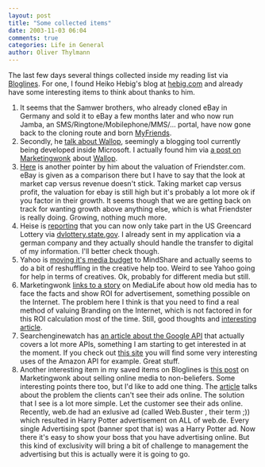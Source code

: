 ```yaml
---
layout: post
title: "Some collected items"
date: 2003-11-03 06:04
comments: true
categories: Life in General
author: Oliver Thylmann
---
```



The last few days several things collected inside my reading list via [Bloglines](http://www.bloglines.com/). For one, I found Heiko Hebig's blog at [hebig.com](http://www.hebig.com/) and already have some interesting items to think about thanks to him.

1. It seems that the Samwer brothers, who already cloned eBay in Germany and sold it to eBay a few months later and who now run Jamba, an SMS/Ringtone/Mobilephone/MMS/... portal, have now gone back to the cloning route and born [MyFriends](http://www.myfriends.de/).
2. Secondly, he [talk about Wallop](http://www.hebig.com/archives/001639.shtml), seemingly a blogging tool currently being developed inside Microsoft. I actually found him via [a post on Marketingwonk](http://www.marketingwonk.com/archives/2003/10/31/microsoft_to_launch_blog_index_tool/index.php?rss1) about [Wallop](http://mywallop.com/). 
3. [Here](http://www.hebig.com/archives/001651.shtml) is another pointer by him about the valuation of Friendster.com. eBay is given as a comparison there but I have to say that the look at market cap versus revenue doesn't stick. Taking market cap versus profit, the valuation for ebay is still high but it's probably a lot more ok if you factor in their growth. It seems though that we are getting back on track for wanting growth above anything else, which is what Friendster is really doing. Growing, nothing much more. 
4. Heise is [reporting](http://www.heise.de/newsticker/data/bo-02.11.03-002/) that you can now only take part in the US Greencard Lottery via [dvlottery.state.gov](http://dvlottery.state.gov/). I already sent in my application via a german company and they actually should handle the transfer to digital of my information. I'll better check though.
5. Yahoo is [moving it's media budget](http://www.adweek.com/aw/iq_interactive/article_display.jsp?vnu_content_id=2013582) to MindShare and actually seems to do a bit of reshuffling in the creative help too. Weird to see Yahoo going for help in terms of creatives. Ok, probably for different media but still. 
6. Marketingwonk [links to a story](http://www.marketingwonk.com/archives/2003/10/31/roi_scares_offline_media_boon_to_online/index.php?rss1) on MediaLife about how old media has to face the facts and show ROI for advertisement, something possible on the Internet. The problem here I think is that you need to find a real method of valuing Branding on the Internet, which is not factored in for this ROI calculation most of the time. Still, good thoughts and [interesting article](http://www.medialifemagazine.com/news2003/oct03/oct27/5_fri/news5friday.html).
7. Searchenginewatch has [an article about the Google API](http://www.searchenginewatch.com/searchday/article.php/3096451) that actually covers a lot more APIs, something I am starting to get interested in at the moment. If you check out [this site](http://erikbenson.com/index.cgi?node=Amazon%20API) you will find some very interesting uses of the Amazon API for example. Great stuff.
8. Another interesting item in my saved items on Bloglines is [this post](http://www.marketingwonk.com/archives/2003/10/28/selling_online_media_to_nonbelievers/index.php?rss1) on Marketingwonk about selling online media to non-beliefers. Some interesting points there too, but I'd like to add one thing. The [article](http://www.mediapost.com/dtls_dsp_Spin.cfm?fnl=031028) talks about the problem the clients can't see their ads online. The solution that I see is a lot more simple. Let the customer see their ads online. Recently, web.de had an exlusive ad (called Web.Buster , their term ;)) which resulted in Harry Potter advertisement on ALL of web.de. Every single Advertising spot (banner spot that is) was a Harry Potter ad. Now there it's easy to show your boss that you have advertising online. But this kind of exclusivity will bring a bit of challenge to management the advertising but this is actually were it is going to go.


